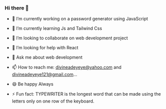 ### Hi there 👋






- 🔭 I’m currently working on a password generator using JavaScript

- 🌱 I’m currently learning Js and Tailwind Css
- 👯 I’m looking to collaborate on web development project
- 🤔 I’m looking for help with React 
- 💬 Ask me about web development
- 📫 How to reach me: divineadeyeye@yahoo.com and divineadeyeye121@gmail.com...
- 😄 Be happy Always
- ⚡ Fun fact: TYPEWRITER is the longest word that can be made using the letters only on one row of the keyboard.

